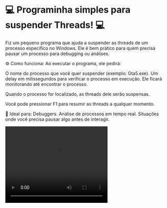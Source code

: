 # 💻 Programinha simples para suspender Threads! 💻

Fiz um pequeno programa que ajuda a suspender as threads de um processo específico no Windows. Ele é bem prático para quem precisa pausar um processo para debugging ou análises.

⚙️ Como funciona:
Ao executar o programa, ele pedirá:

O nome do processo que você quer suspender (exemplo: Gta5.exe).
Um delay em milissegundos para verificar o processo em execução.
Ele ficará monitorando até encontrar o processo.

Quando o processo for localizado, as threads dele serão suspensas.

Você pode pressionar F1 para resumir as threads a qualquer momento.

🚀 Ideal para:
Debuggers.
Análise de processos em tempo real.
Situações onde você precisa pausar algo antes de interagir. 

<video width="320" height="240" controls>
  <source src="https://cdn.discordapp.com/attachments/564780006337675264/1313304653764628550/2024-12-02_21-39-13.mp4" type="video/mp4">
  Seu navegador não suporta o elemento de vídeo.
</video>
